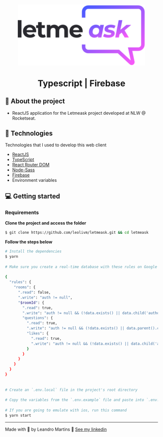 <h1 align="center">
  <img alt="letmeask" src=".github/assets/logo.svg" width="420px" /> 
  <br />
  <br />
  Typescript | Firebase
</h1>

## :bookmark: About the project

- ReactJS application for the Letmeask project developed at NLW @ Rocketseat.

## 🚀 Technologies

Technologies that I used to develop this web client

- [ReactJS](https://reactjs.org/)
- [TypeScript](https://www.typescriptlang.org/)
- [React Router DOM](https://reactrouter.com/web/guides/quick-start)
- [Node-Sass](https://www.npmjs.com/package/node-sass)
- [Firebase](https://firebase.google.com/)
- Environment variables

## 💻 Getting started

### Requirements

**Clone the project and access the folder**

```bash
$ git clone https://github.com/leolivm/letmeask.git && cd letmeask
```

**Follow the steps below**

```bash
# Install the dependencies
$ yarn

# Make sure you create a real-time database with these rules on Google Firebase

{
  "rules": {
    "rooms": {
      ".read": false,
      ".write": "auth != null",
      "$roomId": {
        ".read": true,
        ".write": "auth != null && (!data.exists() || data.child('authorId').val() == auth.id)",
        "questions": {
          ".read": true,
          ".write": "auth != null && (!data.exists() || data.parent().child('authorId').val() == auth.id)",
          "likes": {
            ".read": true,
            ".write": "auth != null && (!data.exists() || data.child('authorId').val() == auth.id)"
          }
        }
      }
    }
  }
}


# Create an `.env.local` file in the project's root directory

# Copy the variables from the `.env.example` file and paste into `.env.local`, now fill in the information with the data obtained from firebase

# If you are going to emulate with ios, run this command
$ yarn start
```

---

Made with 💜 by Leandro Martins 👋 [See my linkedin](https://www.linkedin.com/in/leandro-martins-0640921a4/)
